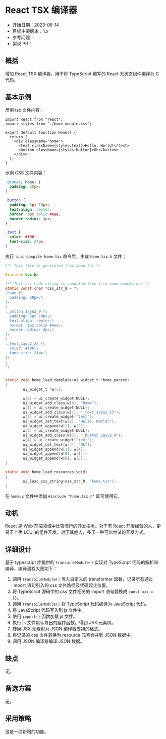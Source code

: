 # React TSX 编译器

- 开始日期：2023-08-14
- 目标主要版本：1.x
- 参考问题：
- 实现 PR：

## 概括

增加 React TSX 编译器，用于将 TypeScript 编写的 React 无状态组件编译为 C 代码。

## 基本示例

示例 tsx 文件内容：

```tsx title=home.tsx
import React from "react";
import styles from "./home.module.css";

export default function Home() {
  return (
    <div className="home">
      <text className={styles.text}>Hello, World!</text>
      <button className={styles.button}>Ok</button>
    </div>
  );
}
```

示例 CSS 文件内容：

```css title=home.module.css
:global(.home) {
  padding: 20px;
}

.button {
  padding: 5px 10px;
  text-align: center;
  border: 1px solid #eee;
  border-radius: 4px;
}

.text {
  color: #f00;
  font-size: 24px;
}
```

执行 `lcui compile home.tsx` 命令后，生成 `home.tsx.h` 文件：

```c title=home.tsx.h
/** This file is generated from home.tsx */

#include <ui.h>

/** This css code string is compiled from file home.module.css */
static const char *css_str_0 = "\
.home {\
  padding: 20px;\
}\
\
._button_1ayu2_9 {\
  padding: 5px 10px;\
  text-align: center;\
  border: 1px solid #eee;\
  border-radius: 4px;\
}\
\
._text_1ayu2_23 {\
  color: #f00;\
  font-size: 24px;\
}\
\
";


static void home_load_template(ui_widget_t *home_parent)
{
        ui_widget_t *w[5];

        w[0] = ui_create_widget(NULL);
        ui_widget_add_class(w[0], "home");
        w[1] = ui_create_widget(NULL);
        ui_widget_add_class(w[1], "_text_1ayu2_23");
        w[2] = ui_create_widget("text");
        ui_widget_set_text(w[2], "Hello, World!");
        ui_widget_append(w[1], w[2]);
        w[3] = ui_create_widget(NULL);
        ui_widget_add_class(w[3], "_button_1ayu2_9");
        w[4] = ui_create_widget("text");
        ui_widget_set_text(w[4], "Ok");
        ui_widget_append(w[3], w[4]);
        ui_widget_append(w[0], w[1]);
        ui_widget_append(w[0], w[3]);
}

static void home_load_resources(void)
{
        ui_load_css_string(css_str_0, "home.tsx");
}
```

在 `home.c` 文件中添加 `#include "home.tsx.h"` 即可使用它。

## 动机

React 是 Web 前端领域中比较流行的开发技术。对于有 React 开发经验的人，更易于上手 LCUI 的组件开发。对于其他人，多了一种可以尝试的开发方式。

## 详细设计

基于 typescript 库提供的 `transpileModule()` 实现对 TypeScript 代码的解析和编译，编译流程大致如下：

1. 调用 `transpileModule()` 传入自定义的 transformer 函数，记录所有通过 import 语句引入的 css 文件路径及代码起止位置。
1. 将 TypeScript 源码中的 css 文件相关的 import 语句替换成 `const xxx = {}`。
1. 调用 `transpileModule()` 将 TypeScript 代码编译为 JavaScript 代码。
1. 将 JavaScript 代码写入到 js 文件中。
1. 使用 `import()` 函数加载 js 文件。
1. 执行 js 文件默认导出的组件函数，得到 JSX 元素树。
1. 转换 JSX 元素树为 JSON 编译器支持的格式。
1. 将记录的 css 文件转换为 resource 元素合并到 JSON 数据中。
1. 调用 JSON 编译器编译 JSON 数据。

## 缺点

无。

## 备选方案

无。

## 采用策略

这是一项新增的功能。
